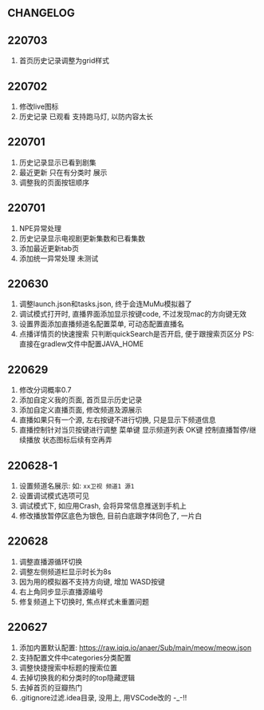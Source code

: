 ## CHANGELOG

## 220703

1. 首页历史记录调整为grid样式

## 220702

1. 修改live图标
2. 历史记录 已观看 支持跑马灯, 以防内容太长


## 220701

1. 历史记录显示已看到剧集
2. 最近更新 只在有分类时 展示
3. 调整我的页面按钮顺序

## 220701

1. NPE异常处理
2. 历史记录显示电视剧更新集数和已看集数
3. 添加最近更新tab页
4. 添加统一异常处理 未测试

## 220630

1. 调整launch.json和tasks.json, 终于会连MuMu模拟器了
2. 调试模式打开时, 直播界面添加显示按键code, 不过发现mac的方向键无效 
3. 设置界面添加直播频道名配置菜单, 可动态配置直播名
4. 点播详情页的快速搜索 只判断quickSearch是否开启, 便于跟搜索页区分
PS: 直接在gradlew文件中配置JAVA_HOME

## 220629

1. 修改分词概率0.7
2. 添加自定义我的页面, 首页显示历史记录
3. 添加自定义直播页面, 修改频道及源展示
4. 直播如果只有一个源, 左右按键不进行切换, 只是显示下频道信息
5. 直播控制针对当贝按键进行调整
    菜单键 显示频道列表
    OK键 控制直播暂停/继续播放 状态图标后续有空再弄

## 220628-1

1. 设置频道名展示: 如: `xx卫视 频道1 源1`
2. 设置调试模式选项可见
3. 调试模式下, 如应用Crash, 会将异常信息推送到手机上
4. 修改播放暂停区底色为银色, 目前白底跟字体同色了, 一片白

## 220628

1. 调整直播源循环切换
2. 调整左侧频道栏显示时长为8s
3. 因为用的模拟器不支持方向键, 增加 WASD按键
4. 右上角同步显示直播源编号
5. 修复频道上下切换时, 焦点样式未重置问题

## 220627

1. 添加内置默认配置: https://raw.iqiq.io/anaer/Sub/main/meow/meow.json
2. 支持配置文件中categories分类配置
3. 调整快捷搜索中标题的搜索位置
4. 去掉切换我的和分类时的top隐藏逻辑
5. 去掉首页的豆瓣热门
6. .gitignore过滤.idea目录, 没用上, 用VSCode改的 -_-!!